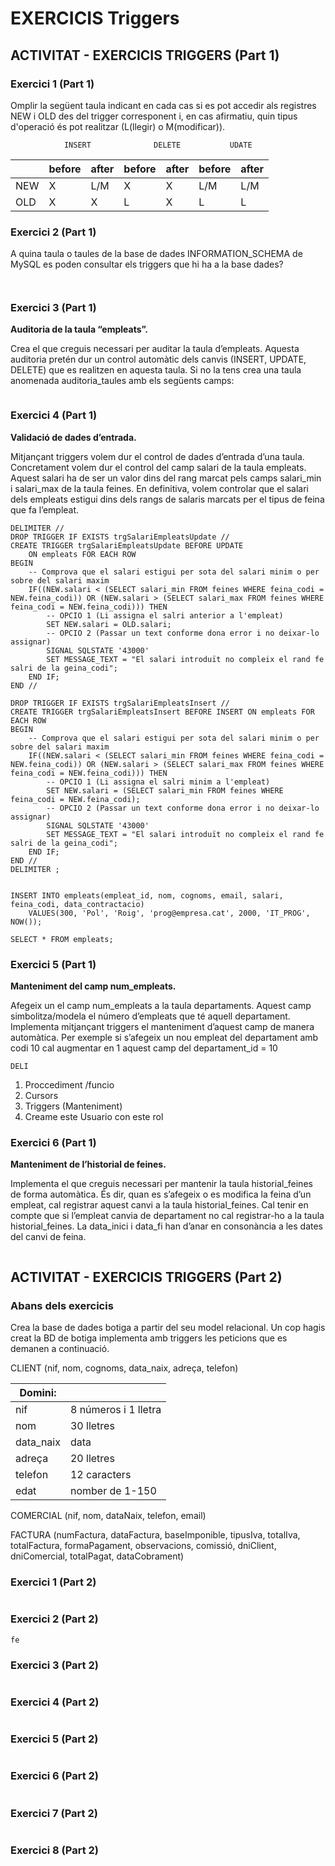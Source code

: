 # EXERCICIS Triggers

## ACTIVITAT - EXERCICIS TRIGGERS (Part 1)

### **Exercici 1 (Part 1)**

Omplir la següent taula indicant en cada cas si es pot accedir als registres NEW i OLD des del trigger corresponent i, en cas afirmatiu, quin tipus d'operació és pot realitzar (L(llegir) o M(modificar)).

                INSERT              DELETE           UDATE

| | before | after | before | after | before | after |
| --- | --- | --- | --- | --- | --- | --- |
| NEW |  X  | L/M |  X  |  X  | L/M | L/M |
| OLD |  X  |  X  |  L  |  X  |  L  |  L  |

### **Exercici 2 (Part 1)**

A quina taula o taules de la base de dades INFORMATION_SCHEMA de MySQL es poden consultar els triggers que hi ha a la base dades?

```mysql


```

### **Exercici 3 (Part 1)**

**Auditoria de la taula “empleats”.**

Crea el que creguis necessari per auditar la taula d’empleats. Aquesta auditoria pretén dur un control automàtic dels canvis (INSERT, UPDATE, DELETE) que es realitzen en aquesta taula. Si no la tens crea una taula anomenada auditoria_taules amb els següents camps:

```mysql

```

### **Exercici 4 (Part 1)**

**Validació de dades d’entrada.**

Mitjançant triggers volem dur el control de dades d’entrada d’una taula. Concretament volem dur el control del camp salari de la taula empleats. Aquest salari ha de ser un valor dins del rang marcat pels camps salari_min i salari_max de la taula feines. En definitiva, volem controlar que el salari dels empleats estigui dins dels rangs de salaris marcats per el tipus de feina que fa l’empleat.

```mysql
DELIMITER //
DROP TRIGGER IF EXISTS trgSalariEmpleatsUpdate //
CREATE TRIGGER trgSalariEmpleatsUpdate BEFORE UPDATE 
    ON empleats FOR EACH ROW
BEGIN
    -- Comprova que el salari estigui per sota del salari minim o per sobre del salari maxim
    IF((NEW.salari < (SELECT salari_min FROM feines WHERE feina_codi = NEW.feina_codi)) OR (NEW.salari > (SELECT salari_max FROM feines WHERE feina_codi = NEW.feina_codi))) THEN
        -- OPCIO 1 (Li assigna el salri anterior a l'empleat)
        SET NEW.salari = OLD.salari;
        -- OPCIO 2 (Passar un text conforme dona error i no deixar-lo assignar)
        SIGNAL SQLSTATE '43000'
        SET MESSAGE_TEXT = "El salari introduït no compleix el rand fe salri de la geina_codi";
    END IF;
END //

DROP TRIGGER IF EXISTS trgSalariEmpleatsInsert //
CREATE TRIGGER trgSalariEmpleatsInsert BEFORE INSERT ON empleats FOR EACH ROW
BEGIN
    -- Comprova que el salari estigui per sota del salari minim o per sobre del salari maxim
    IF((NEW.salari < (SELECT salari_min FROM feines WHERE feina_codi = NEW.feina_codi)) OR (NEW.salari > (SELECT salari_max FROM feines WHERE feina_codi = NEW.feina_codi))) THEN 
        -- OPCIO 1 (Li assigna el salri minim a l'empleat)
        SET NEW.salari = (SELECT salari_min FROM feines WHERE feina_codi = NEW.feina_codi);
        -- OPCIO 2 (Passar un text conforme dona error i no deixar-lo assignar)
        SIGNAL SQLSTATE '43000'
        SET MESSAGE_TEXT = "El salari introduït no compleix el rand fe salri de la geina_codi";
    END IF;
END //
DELIMITER ;


INSERT INTO empleats(empleat_id, nom, cognoms, email, salari, feina_codi, data_contractacio)
    VALUES(300, 'Pol', 'Roig', 'prog@empresa.cat', 2000, 'IT_PROG', NOW());
    
SELECT * FROM empleats;
```

### **Exercici 5 (Part 1)**

**Manteniment del camp num_empleats.**

Afegeix un el camp num_empleats a la taula departaments. Aquest camp simbolitza/modela el número d’empleats que té aquell departament. Implementa mitjançant triggers el manteniment d’aquest camp de manera automàtica. Per exemple si s’afegeix un nou empleat del departament amb codi 10 cal augmentar en 1 aquest camp del departament_id = 10

```mysql
DELI
```

1. Proccediment /funcio
2. Cursors
3. Triggers (Manteniment)
4. Creame este Usuario con este rol

### **Exercici 6 (Part 1)**

**Manteniment de l’historial de feines.**

Implementa el que creguis necessari per mantenir la taula historial_feines de forma automàtica. És dir, quan es s’afegeix o es modifica la feina d’un empleat, cal registrar aquest canvi a la taula historial_feines.
Cal tenir en compte que si l’empleat canvia de departament no cal registrar-ho a la taula historial_feines.
La data_inici i data_fi han d’anar en consonància a les dates del canvi de feina.

```mysql

```

## ACTIVITAT - EXERCICIS TRIGGERS (Part 2)

### **Abans dels exercicis**

Crea la base de dades botiga a partir del seu model relacional. Un cop hagis creat la BD de botiga implementa amb triggers les peticions que es demanen a continuació.

CLIENT (nif, nom, cognoms, data_naix, adreça, telefon)

| Domini: |  |
| --- | --- |
| nif | 8 números i 1 lletra|
|nom | 30 lletres|
|data_naix | data|
|adreça | 20 lletres|
|telefon | 12 caracters|
|edat | nomber de 1-150 |

COMERCIAL (nif, nom, dataNaix, telefon, email)

FACTURA (numFactura, dataFactura, baseImponible, tipusIva, totalIva, totalFactura, formaPagament, observacions, comissió, dniClient, dniComercial, totalPagat, dataCobrament)

### **Exercici 1 (Part 2)**

```mysql

```

### **Exercici 2 (Part 2)**

```mysql
fe

```

### **Exercici 3 (Part 2)**

```mysql

```

### **Exercici 4 (Part 2)**

```mysql

```

### **Exercici 5 (Part 2)**

```mysql

```

### **Exercici 6 (Part 2)**

```mysql

```

### **Exercici 7 (Part 2)**

```mysql

```

### **Exercici 8 (Part 2)**

```mysql

```
